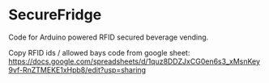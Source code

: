 # SecureFridge
Code for Arduino powered RFID secured beverage vending.

Copy RFID ids / allowed bays code from google sheet:
https://docs.google.com/spreadsheets/d/1quz8DDZJxCG0en6s3_xMsnKey9vf-RnZTMEKE1xHpb8/edit?usp=sharing
